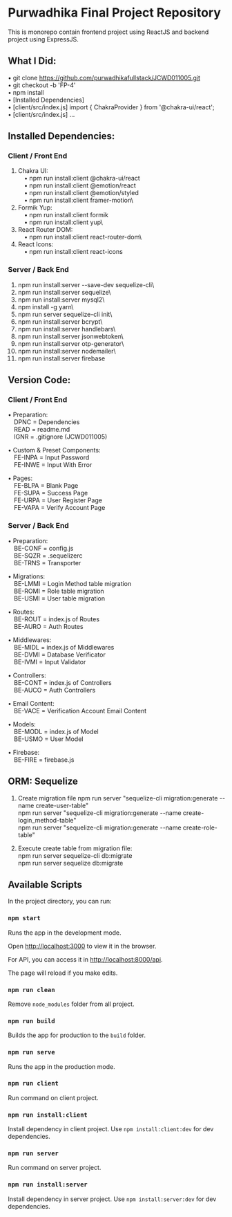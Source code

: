 # Purwadhika Final Project Repository

This is monorepo contain frontend project using ReactJS and backend project using ExpressJS.

## What I Did:
• git clone https://github.com/purwadhikafullstack/JCWD011005.git \
• git checkout -b 'FP-4'\
• npm install\
• [Installed Dependencies]\
• [client/src/index.js] import { ChakraProvider } from '@chakra-ui/react';\
• [client/src/index.js] <ChakraProvider>...</ChakraProvider>

## Installed Dependencies:
### Client / Front End
1. Chakra UI:\
&emsp;• npm run install:client @chakra-ui/react\
&emsp;• npm run install:client @emotion/react\
&emsp;• npm run install:client @emotion/styled\
&emsp;• npm run install:client framer-motion\
2. Formik Yup:\
&emsp;• npm run install:client formik\
&emsp;• npm run install:client yup\
3. React Router DOM:\
&emsp;• npm run install:client react-router-dom\
4. React Icons:\
&emsp;• npm run install:client react-icons

### Server / Back End
1. npm run install:server --save-dev sequelize-cli\
2. npm run install:server sequelize\
3. npm run install:server mysql2\
4. npm install -g yarn\
5. npm run server sequelize-cli init\
6. npm run install:server bcrypt\
7. npm run install:server handlebars\
8. npm run install:server jsonwebtoken\
9. npm run install:server otp-generator\
10. npm run install:server nodemailer\
11. npm run install:server firebase

## Version Code:
### Client / Front End
• Preparation:\
&emsp;DPNC = Dependencies\
&emsp;READ = readme.md\
&emsp;IGNR = .gitignore (JCWD011005)

• Custom & Preset Components:\
&emsp;FE-INPA = Input Password\
&emsp;FE-INWE = Input With Error

• Pages:\
&emsp;FE-BLPA = Blank Page\
&emsp;FE-SUPA = Success Page\
&emsp;FE-URPA = User Register Page\
&emsp;FE-VAPA = Verify Account Page

### Server / Back End
• Preparation:\
&emsp;BE-CONF = config.js\
&emsp;BE-SQZR = .sequelizerc\
&emsp;BE-TRNS = Transporter

• Migrations:\
&emsp;BE-LMMI = Login Method table migration\
&emsp;BE-ROMI = Role table migration\
&emsp;BE-USMI = User table migration

• Routes:\
&emsp;BE-ROUT = index.js of Routes\
&emsp;BE-AURO = Auth Routes

• Middlewares:\
&emsp;BE-MIDL = index.js of Middlewares\
&emsp;BE-DVMI = Database Verificator\
&emsp;BE-IVMI = Input Validator

• Controllers:\
&emsp;BE-CONT = index.js of Controllers\
&emsp;BE-AUCO = Auth Controllers

• Email Content:\
&emsp;BE-VACE = Verification Account Email Content

• Models:\
&emsp;BE-MODL = index.js of Model\
&emsp;BE-USMO = User Model

• Firebase:\
&emsp;BE-FIRE = firebase.js

## ORM: Sequelize
1. Create migration file
npm run server "sequelize-cli migration:generate --name create-user-table"\
npm run server "sequelize-cli migration:generate --name create-login_method-table"\
npm run server "sequelize-cli migration:generate --name create-role-table"

2. Execute create table from migration file:\
npm run server sequelize-cli db:migrate\
npm run server sequelize db:migrate


## Available Scripts

In the project directory, you can run:

### `npm start`

Runs the app in the development mode.

Open [http://localhost:3000](http://localhost:3000) to view it in the browser.

For API, you can access it in [http://localhost:8000/api](http://localhost:8000/api).

The page will reload if you make edits.

### `npm run clean`

Remove `node_modules` folder from all project.

### `npm run build`

Builds the app for production to the `build` folder.

### `npm run serve`

Runs the app in the production mode.

### `npm run client`

Run command on client project.

### `npm run install:client`

Install dependency in client project. Use `npm install:client:dev` for dev dependencies.

### `npm run server`

Run command on server project.

### `npm run install:server`

Install dependency in server project. Use `npm install:server:dev` for dev dependencies.
